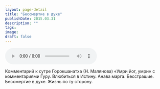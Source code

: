 ```yaml
---
layout: page-detail
title: "Бессмертие в духе"
publishDate: 2015.03.31
description: ""
tags:
image:
draft: false
---
```


<audio title="2015.03.31 - Бессмертие в духе.mp3" src="https://filer-api.advayta.org/v1.0/public/files/73566" controls=""></audio>

 Комментарий к сутре Горокшанатха (Н. Малянова) «Умри йог, умри» с комментариями Гуру. Влюбиться в Истину. Анава марга. Бесстрашие. Бессмертие в духе. Жизнь по ту сторону. 

  
